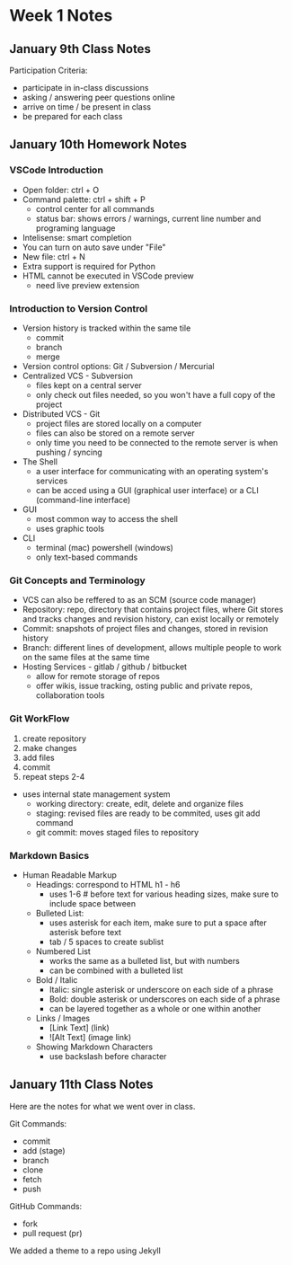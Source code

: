 # Week 1 Notes

## January 9th Class Notes

Participation Criteria:

* participate in in-class discussions
* asking / answering peer questions online
* arrive on time / be present in class
* be prepared for each class

## January 10th Homework Notes

### VSCode Introduction

* Open folder: ctrl + O
* Command palette: ctrl + shift + P
  * control center for all commands
  * status bar: shows errors / warnings, current line number and programing language
* Intelisense: smart completion
* You can turn on auto save under "File"
* New file: ctrl + N
* Extra support is required for Python
* HTML cannot be executed in VSCode preview
  * need live preview extension

### Introduction to Version Control

* Version history is tracked within the same tile
  * commit
  * branch
  * merge
* Version control options: Git / Subversion / Mercurial
* Centralized VCS - Subversion
  * files kept on a central server
  * only check out files needed, so you won't have a full copy of the project
* Distributed VCS - Git
  * project files are stored locally on a computer
  * files can also be stored on a remote server
  * only time you need to be connected to the remote server is when pushing / syncing
* The Shell
  * a user interface for communicating with an operating system's services
  * can be acced using a GUI (graphical user interface) or a CLI (command-line interface)
* GUI
  * most common way to access the shell
  * uses graphic tools
* CLI
  * terminal (mac) powershell (windows)
  * only text-based commands

### Git Concepts and Terminology

* VCS can also be reffered to as an SCM (source code manager)
* Repository: repo, directory that contains project files, where Git stores and tracks changes and revision history, can exist locally or remotely
* Commit: snapshots of project files and changes, stored in revision history
* Branch: different lines of development, allows multiple people to work on the same files at the same time
* Hosting Services - gitlab / github / bitbucket
  * allow for remote storage of repos
  * offer wikis, issue tracking, osting public and private repos, collaboration tools

### Git WorkFlow

1. create repository
2. make changes
3. add files
4. commit
5. repeat steps 2-4

* uses internal state management system
  * working directory: create, edit, delete and organize files
  * staging: revised files are ready to be commited, uses git add command
  * git commit: moves staged files to repository

### Markdown Basics

* Human Readable Markup
  * Headings: correspond to HTML h1 - h6
    * uses 1-6 # before text for various heading sizes, make sure to include space between
  * Bulleted List:
    * uses asterisk for each item, make sure to put a space after asterisk before text
    * tab / 5 spaces to create sublist
  * Numbered List
    * works the same as a bulleted list, but with numbers
    * can be combined with a bulleted list
  * Bold / Italic
    * Italic: single asterisk or underscore on each side of a phrase
    * Bold: double asterisk or underscores on each side of a phrase
    * can be layered together as a whole or one within another
  * Links / Images
    * [Link Text] (link)
    * ![Alt Text] (image link)
  * Showing Markdown Characters
    * use backslash before character

## January 11th Class Notes

Here are the notes for what we went over in class.

Git Commands:

* commit
* add (stage)
* branch
* clone
* fetch
* push

GitHub Commands:

* fork
* pull request (pr)

We added a theme to a repo using Jekyll
